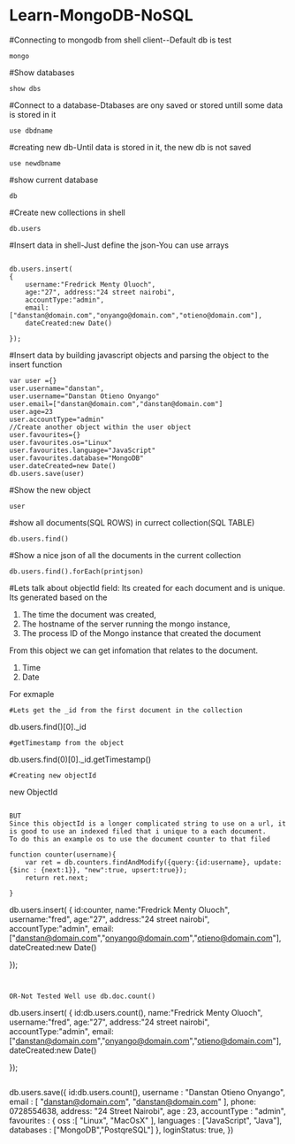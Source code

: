 # Learn-MongoDB-NoSQL

#Connecting to mongodb from shell client--Default db is test

```
mongo

```
#Show databases

```
show dbs

```
#Connect to a database-Dtabases are ony saved or stored untill some data is stored in it

```
use dbdname

```
#creating new db-Until data is stored in it, the new db is not saved

```
use newdbname

```
#show current database

```
db

```


#Create new collections in shell

```
db.users

```
#Insert data in shell-Just define the json-You can use arrays

```

db.users.insert(
{
    username:"Fredrick Menty Oluoch", 
    age:"27", address:"24 street nairobi", 
    accountType:"admin", 
    email:["danstan@domain.com","onyango@domain.com","otieno@domain.com"],
    dateCreated:new Date()
 
});

```

#Insert data by building javascript objects and parsing the object to the insert function

```
var user ={}
user.username="danstan",
user.username="Danstan Otieno Onyango"
user.email=["danstan@domain.com","danstan@domain.com"]
user.age=23
user.accountType="admin"
//Create another object within the user object
user.favourites={}
user.favourites.os="Linux"
user.favourites.language="JavaScript"
user.favourites.database="MongoDB"
user.dateCreated=new Date()
db.users.save(user)

```

#Show the new object

```
user

```

#show all documents(SQL ROWS) in currect collection(SQL TABLE)

```
db.users.find()

```

#Show a nice json of all the documents in the current collection

```
db.users.find().forEach(printjson)
```
#Lets talk about objectId field: Its created for each document and is unique. Its generated based on the 
1. The time the document was created,
2. The hostname of the server running the mongo instance,
3. The process ID of the Mongo instance that created the document

From this object we can get infomation that relates to the document.
1. Time 
2. Date

For exmaple

```
#Lets get the _id from the first document in the collection

```
db.users.find()[0]._id

```
#getTimestamp from the object

```
db.users.find(0)[0]._id.getTimestamp()

```
#Creating new objectId

```
new ObjectId

```

BUT
Since this objectId is a longer complicated string to use on a url, it is good to use an indexed filed that i unique to a each document.
To do this an example os to use the document counter to that filed

function counter(username){
	var ret = db.counters.findAndModify({query:{id:username}, update:{$inc : {next:1}}, "new":true, upsert:true});
	return ret.next;

}

```

db.users.insert(
{
    id:counter,
    name:"Fredrick Menty Oluoch",
    username:"fred",
    age:"27", address:"24 street nairobi",
    accountType:"admin",
    email:["danstan@domain.com","onyango@domain.com","otieno@domain.com"],
    dateCreated:new Date()

});

```


OR-Not Tested Well use db.doc.count()

```
db.users.insert(
{
    id:db.users.count(),
    name:"Fredrick Menty Oluoch",
    username:"fred",
    age:"27", address:"24 street nairobi",
    accountType:"admin",
    email:["danstan@domain.com","onyango@domain.com","otieno@domain.com"],
    dateCreated:new Date()

});

```

```

db.users.save({
	id:db.users.count(),
	username : "Danstan Otieno Onyango",
	email : [
		"danstan@domain.com",
		"danstan@domain.com"
	],
	phone: 0728554638,
	address: "24 Street Nairobi",
	age : 23,
	accountType : "admin",
	favourites : {
		oss :[
		   	"Linux",
			"MacOsX"
	],
		languages : ["JavaScript", "Java"],
		databases : ["MongoDB","PostqreSQL"]
	},
	loginStatus: true,
})
```